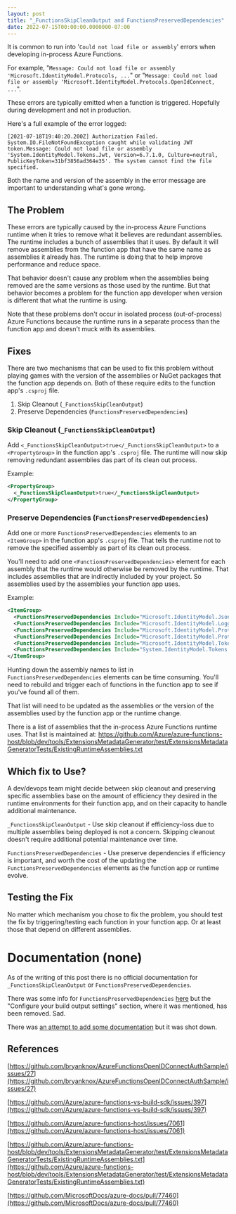 ```yaml
---
layout: post
title: "_FunctionsSkipCleanOutput and FunctionsPreservedDependencies"
date: 2022-07-15T00:00:00.0000000-07:00
---
```


It is common to run into '`Could not load file or assembly`' errors when developing 
in-process Azure Functions.

For example, "`Message: Could not load file or assembly 'Microsoft.IdentityModel.Protocols, ...`"
or "`Message: Could not load file or assembly 'Microsoft.IdentityModel.Protocols.OpenIdConnect, ...`".

These errors are typically emitted when a function is triggered. Hopefully during development and not in production.

Here's a full example of the error logged:
```
[2021-07-18T19:40:20.200Z] Authorization Failed. System.IO.FileNotFoundException caught while validating JWT token.Message: Could not load file or assembly 'System.IdentityModel.Tokens.Jwt, Version=6.7.1.0, Culture=neutral, PublicKeyToken=31bf3856ad364e35'. The system cannot find the file specified.
```

Both the name and version of the assembly in the error message are important to understanding what's gone wrong.

## The Problem
These errors are typically caused by the in-process Azure Functions runtime when it tries to remove what it believes are redundant assemblies. The runtime includes a bunch of assemblies that it uses. By default it will remove assemblies from the function app that have the same name as assemblies it already has. The runtime is doing that to help improve performance and reduce space.

That behavior doesn't cause any problem when the assemblies being removed are the same versions as those used by the runtime. But that behavior becomes a problem for the function app developer when version is different that what the runtime is using.

Note that these problems don't occur in isolated process (out-of-process) Azure Functions because the runtime runs in a separate process than the function app and doesn't muck with its assemblies.

## Fixes

There are two mechanisms that can be used to fix this problem without playing games with the version of the assemblies or NuGet packages that the function app depends on. Both of these require edits to the function app's `.csproj` file.

1. Skip Cleanout (`_FunctionsSkipCleanOutput`)
2. Preserve Dependencies (`FunctionsPreservedDependencies`)

### Skip Cleanout (`_FunctionsSkipCleanOutput`)

Add `<_FunctionsSkipCleanOutput>true</_FunctionsSkipCleanOutput>` to a `<PropertyGroup>` in the function
app's `.csproj` file. The runtime will now skip removing redundant assemblies das part of its clean out process.

Example:
```xml
<PropertyGroup>
  <_FunctionsSkipCleanOutput>true</_FunctionsSkipCleanOutput>
</PropertyGroup>
```

### Preserve Dependencies (`FunctionsPreservedDependencies`)

Add one or more `FunctionsPreservedDependencies` elements to an `<ItemGroup>` in the function app's `.csproj` file. That tells the runtime not to remove the specified assembly as part of its clean out process.

You'll need to add one `<FunctionsPreservedDependencies>` element for each assembly that the runtime would otherwise be removed by the runtime. That includes assemblies that are indirectly included by your project. So assemblies used by the assemblies your function app uses.

Example:
```xml
<ItemGroup>
  <FunctionsPreservedDependencies Include="Microsoft.IdentityModel.JsonWebTokens.dll" />
  <FunctionsPreservedDependencies Include="Microsoft.IdentityModel.Logging.dll" />
  <FunctionsPreservedDependencies Include="Microsoft.IdentityModel.Protocols.dll" />
  <FunctionsPreservedDependencies Include="Microsoft.IdentityModel.Protocols.OpenIdConnect.dll" />
  <FunctionsPreservedDependencies Include="Microsoft.IdentityModel.Tokens.dll" />
  <FunctionsPreservedDependencies Include="System.IdentityModel.Tokens.Jwt.dll" />
</ItemGroup>
```

Hunting down the assembly names to list in `FunctionsPreservedDependencies` elements
can be time consuming. You'll need to rebuild and trigger each of functions in the function app to see if you've found all of them.

That list will need to be updated as the assemblies or the version of the assemblies used by the function app or the runtime change.

There is a list of assemblies that the in-process Azure Functions runtime uses. That list is maintained at:
https://github.com/Azure/azure-functions-host/blob/dev/tools/ExtensionsMetadataGenerator/test/ExtensionsMetadataGeneratorTests/ExistingRuntimeAssemblies.txt

## Which fix to Use?

A dev/devops team might decide between skip cleanout and preserving specific assemblies base on the amount of efficiency they desired in the runtime environments for their function app, and on their capacity to handle additional maintenance.

`_FunctionsSkipCleanOutput` - Use skip cleanout if efficiency-loss due to multiple assemblies being deployed is not a concern. Skipping cleanout doesn't require additional potential maintenance over time.

`FunctionsPreservedDependencies` - Use preserve dependencies if efficiency is important, and worth the cost of the updating the `FunctionsPreservedDependencies` elements as the function app or runtime evolve.

## Testing the Fix
No matter which mechanism you chose to fix the problem, you should test the fix by triggering/testing each function in your function app. Or at least those that depend on different assemblies.

# Documentation (none)

As of the writing of this post there is no official documentation for `_FunctionsSkipCleanOutput` or `FunctionsPreservedDependencies`.

There was some info for `FunctionsPreservedDependencies` [here](https://docs.microsoft.com/en-us/azure/azure-functions/functions-develop-vs#configure-your-build-output-settings) but the "Configure your build output settings" section, where it was mentioned, has been removed. Sad.

There was [an attempt to add some documentation](https://github.com/MicrosoftDocs/azure-docs/pull/77460) but it was shot down.


## References

[https://github.com/bryanknox/AzureFunctionsOpenIDConnectAuthSample/issues/27](https://github.com/bryanknox/AzureFunctionsOpenIDConnectAuthSample/issues/27)

[https://github.com/Azure/azure-functions-vs-build-sdk/issues/397](https://github.com/Azure/azure-functions-vs-build-sdk/issues/397)

[https://github.com/Azure/azure-functions-host/issues/7061](https://github.com/Azure/azure-functions-host/issues/7061)


[https://github.com/Azure/azure-functions-host/blob/dev/tools/ExtensionsMetadataGenerator/test/ExtensionsMetadataGeneratorTests/ExistingRuntimeAssemblies.txt](https://github.com/Azure/azure-functions-host/blob/dev/tools/ExtensionsMetadataGenerator/test/ExtensionsMetadataGeneratorTests/ExistingRuntimeAssemblies.txt)

[https://github.com/MicrosoftDocs/azure-docs/pull/77460](https://github.com/MicrosoftDocs/azure-docs/pull/77460)
